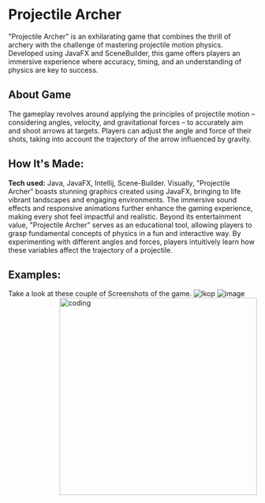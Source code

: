 # Projectile Archer
"Projectile Archer" is an exhilarating game that combines the thrill of archery with the challenge of mastering projectile motion physics. Developed using JavaFX and SceneBuilder, this game offers players an immersive experience where accuracy, timing, and an understanding of physics are key to success.

## About Game
The gameplay revolves around applying the principles of projectile motion – considering angles, velocity, and gravitational forces – to accurately aim and shoot arrows at targets. Players can adjust the angle and force of their shots, taking into account the trajectory of the arrow influenced by gravity.

## How It's Made:

**Tech used:** Java, JavaFX, Intellij, Scene-Builder.
Visually, "Projectile Archer" boasts stunning graphics created using JavaFX, bringing to life vibrant landscapes and engaging environments. The immersive sound effects and responsive animations further enhance the gaming experience, making every shot feel impactful and realistic. Beyond its entertainment value, "Projectile Archer" serves as an educational tool, allowing players to grasp fundamental concepts of physics in a fun and interactive way. By experimenting with different angles and forces, players intuitively learn how these variables affect the trajectory of a projectile.

## Examples:
Take a look at these couple of Screenshots of the game.
<img align="right" alt="coding" width="400" src="Projectile-archer.gif">
![lkop](https://github.com/Swapnaroop2001/AppleArrow/assets/75776020/f17bd4be-aef6-4369-a5e6-d4e1277d6244)
![image](https://github.com/Swapnaroop2001/AppleArrow/assets/75776020/b6ded157-8438-4246-8db5-18ba8af111d7)









